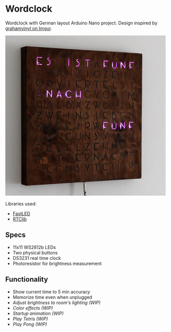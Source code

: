 # Wordclock
Wordclock with German layout Arduino Nano project. Design inspired by [grahamvinyl on Imgur](https://imgur.com/a/dtLSy).

![Wordclock](doc/wordclock.jpg)

Libraries used:
 - [FastLED](https://github.com/FastLED/FastLED)
 - [RTClib](https://github.com/adafruit/RTClib)

## Specs
 - 11x11 WS2812b LEDs
 - Two physical buttons
 - DS3231 real time clock
 - Photoresistor for brightness measurement

## Functionality
 - Show current time to 5 min accuracy
 - Memorize time even when unplugged
 - *Adjust brightness to room's lighting (WIP)*
 - *Color effects (WIP)*
 - *Startup animation (WIP)*
 - *Play Tetris (WIP)*
 - *Play Pong (WIP)*